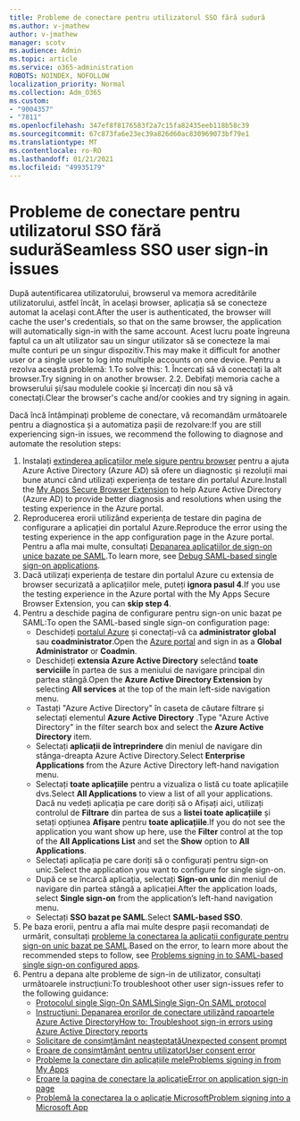 ```yaml
---
title: Probleme de conectare pentru utilizatorul SSO fără sudură
ms.author: v-jmathew
author: v-jmathew
manager: scotv
ms.audience: Admin
ms.topic: article
ms.service: o365-administration
ROBOTS: NOINDEX, NOFOLLOW
localization_priority: Normal
ms.collection: Adm_O365
ms.custom:
- "9004357"
- "7811"
ms.openlocfilehash: 347ef8f8176583f2a7c15fa82435eeb118b58c39
ms.sourcegitcommit: 67c873fa6e23ec39a826d60ac830969073bf79e1
ms.translationtype: MT
ms.contentlocale: ro-RO
ms.lasthandoff: 01/21/2021
ms.locfileid: "49935179"
---
```

# <a name="seamless-sso-user-sign-in-issues"></a><span data-ttu-id="1aa6d-102">Probleme de conectare pentru utilizatorul SSO fără sudură</span><span class="sxs-lookup"><span data-stu-id="1aa6d-102">Seamless SSO user sign-in issues</span></span>

<span data-ttu-id="1aa6d-103">După autentificarea utilizatorului, browserul va memora acreditările utilizatorului, astfel încât, în același browser, aplicația să se conecteze automat la același cont.</span><span class="sxs-lookup"><span data-stu-id="1aa6d-103">After the user is authenticated, the browser will cache the user's credentials, so that on the same browser, the application will automatically sign-in with the same account.</span></span> <span data-ttu-id="1aa6d-104">Acest lucru poate îngreuna faptul ca un alt utilizator sau un singur utilizator să se conecteze la mai multe conturi pe un singur dispozitiv.</span><span class="sxs-lookup"><span data-stu-id="1aa6d-104">This may make it difficult for another user or a single user to log into multiple accounts on one device.</span></span> <span data-ttu-id="1aa6d-105">Pentru a rezolva această problemă: 1.</span><span class="sxs-lookup"><span data-stu-id="1aa6d-105">To solve this: 1.</span></span> <span data-ttu-id="1aa6d-106">Încercați să vă conectați la alt browser.</span><span class="sxs-lookup"><span data-stu-id="1aa6d-106">Try signing in on another browser.</span></span> <span data-ttu-id="1aa6d-107">2.</span><span class="sxs-lookup"><span data-stu-id="1aa6d-107">2.</span></span> <span data-ttu-id="1aa6d-108">Debifați memoria cache a browserului și/sau modulele cookie și încercați din nou să vă conectați.</span><span class="sxs-lookup"><span data-stu-id="1aa6d-108">Clear the browser's cache and/or cookies and try signing in again.</span></span>

<span data-ttu-id="1aa6d-109">Dacă încă întâmpinați probleme de conectare, vă recomandăm următoarele pentru a diagnostica și a automatiza pașii de rezolvare:</span><span class="sxs-lookup"><span data-stu-id="1aa6d-109">If you are still experiencing sign-in issues, we recommend the following to diagnose and automate the resolution steps:</span></span>

1. <span data-ttu-id="1aa6d-110">Instalați [extinderea aplicațiilor mele sigure pentru browser](https://docs.microsoft.com/azure/active-directory/manage-apps/access-panel-extension-problem-installing) pentru a ajuta Azure Active Directory (Azure AD) să ofere un diagnostic și rezoluții mai bune atunci când utilizați experiența de testare din portalul Azure.</span><span class="sxs-lookup"><span data-stu-id="1aa6d-110">Install the [My Apps Secure Browser Extension](https://docs.microsoft.com/azure/active-directory/manage-apps/access-panel-extension-problem-installing) to help Azure Active Directory (Azure AD) to provide better diagnosis and resolutions when using the testing experience in the Azure portal.</span></span>
2. <span data-ttu-id="1aa6d-111">Reproducerea erorii utilizând experiența de testare din pagina de configurare a aplicației din portalul Azure.</span><span class="sxs-lookup"><span data-stu-id="1aa6d-111">Reproduce the error using the testing experience in the app configuration page in the Azure portal.</span></span> <span data-ttu-id="1aa6d-112">Pentru a afla mai multe, consultați [Depanarea aplicațiilor de sign-on unice bazate pe SAML](https://docs.microsoft.com/azure/active-directory/azuread-dev/howto-v1-debug-saml-sso-issues).</span><span class="sxs-lookup"><span data-stu-id="1aa6d-112">To learn more, see [Debug SAML-based single sign-on applications](https://docs.microsoft.com/azure/active-directory/azuread-dev/howto-v1-debug-saml-sso-issues).</span></span>
3. <span data-ttu-id="1aa6d-113">Dacă utilizați experiența de testare din portalul Azure cu extensia de browser securizată a aplicațiilor mele, puteți **ignora pasul 4**.</span><span class="sxs-lookup"><span data-stu-id="1aa6d-113">If you use the testing experience in the Azure portal with the My Apps Secure Browser Extension, you can **skip step 4**.</span></span>
4. <span data-ttu-id="1aa6d-114">Pentru a deschide pagina de configurare pentru sign-on unic bazat pe SAML:</span><span class="sxs-lookup"><span data-stu-id="1aa6d-114">To open the SAML-based single sign-on configuration page:</span></span>
    - <span data-ttu-id="1aa6d-115">Deschideți [portalul Azure](https://portal.azure.com/) și conectați-vă ca **administrator global** sau **coadministrator**.</span><span class="sxs-lookup"><span data-stu-id="1aa6d-115">Open the [Azure portal](https://portal.azure.com/) and sign in as a **Global Administrator** or **Coadmin**.</span></span>
    - <span data-ttu-id="1aa6d-116">Deschideți **extensia Azure Active Directory** selectând **toate serviciile** în partea de sus a meniului de navigare principal din partea stângă.</span><span class="sxs-lookup"><span data-stu-id="1aa6d-116">Open the **Azure Active Directory Extension** by selecting **All services** at the top of the main left-side navigation menu.</span></span>
    - <span data-ttu-id="1aa6d-117">Tastați "Azure Active Directory" în caseta de căutare filtrare și selectați elementul **Azure Active Directory** .</span><span class="sxs-lookup"><span data-stu-id="1aa6d-117">Type "Azure Active Directory" in the filter search box and select the **Azure Active Directory** item.</span></span>
    - <span data-ttu-id="1aa6d-118">Selectați **aplicații de întreprindere** din meniul de navigare din stânga-dreapta Azure Active Directory.</span><span class="sxs-lookup"><span data-stu-id="1aa6d-118">Select **Enterprise Applications** from the Azure Active Directory left-hand navigation menu.</span></span>
    - <span data-ttu-id="1aa6d-119">Selectați **toate aplicațiile** pentru a vizualiza o listă cu toate aplicațiile dvs.</span><span class="sxs-lookup"><span data-stu-id="1aa6d-119">Select **All Applications** to view a list of all your applications.</span></span> <span data-ttu-id="1aa6d-120">Dacă nu vedeți aplicația pe care doriți să o Afișați aici, utilizați controlul de **Filtrare** din partea de sus a **listei toate aplicațiile** și setați opțiunea **Afișare** pentru **toate aplicațiile**.</span><span class="sxs-lookup"><span data-stu-id="1aa6d-120">If you do not see the application you want show up here, use the **Filter** control at the top of the **All Applications List** and set the **Show** option to **All Applications**.</span></span>
    - <span data-ttu-id="1aa6d-121">Selectați aplicația pe care doriți să o configurați pentru sign-on unic.</span><span class="sxs-lookup"><span data-stu-id="1aa6d-121">Select the application you want to configure for single sign-on.</span></span>
    - <span data-ttu-id="1aa6d-122">După ce se încarcă aplicația, selectați **Sign-on unic** din meniul de navigare din partea stângă a aplicației.</span><span class="sxs-lookup"><span data-stu-id="1aa6d-122">After the application loads, select **Single sign-on** from the application’s left-hand navigation menu.</span></span>
    - <span data-ttu-id="1aa6d-123">Selectați **SSO bazat pe SAML**.</span><span class="sxs-lookup"><span data-stu-id="1aa6d-123">Select **SAML-based SSO**.</span></span>
5. <span data-ttu-id="1aa6d-124">Pe baza erorii, pentru a afla mai multe despre pașii recomandați de urmărit, consultați [probleme la conectarea la aplicații configurate pentru sign-on unic bazat pe SAML](https://docs.microsoft.com/azure/active-directory/manage-apps/application-sign-in-problem-federated-sso-gallery#application-not-found-in-directory).</span><span class="sxs-lookup"><span data-stu-id="1aa6d-124">Based on the error, to learn more about the recommended steps to follow, see [Problems signing in to SAML-based single sign-on configured apps](https://docs.microsoft.com/azure/active-directory/manage-apps/application-sign-in-problem-federated-sso-gallery#application-not-found-in-directory).</span></span>
6. <span data-ttu-id="1aa6d-125">Pentru a depana alte probleme de sign-in de utilizator, consultați următoarele instrucțiuni:</span><span class="sxs-lookup"><span data-stu-id="1aa6d-125">To troubleshoot other user sign-issues refer to the following guidance:</span></span>
    - [<span data-ttu-id="1aa6d-126">Protocolul single Sign-On SAML</span><span class="sxs-lookup"><span data-stu-id="1aa6d-126">Single Sign-On SAML protocol</span></span>](https://docs.microsoft.com/azure/active-directory/develop/single-sign-on-saml-protocol)
    - [<span data-ttu-id="1aa6d-127">Instrucțiuni: Depanarea erorilor de conectare utilizând rapoartele Azure Active Directory</span><span class="sxs-lookup"><span data-stu-id="1aa6d-127">How to: Troubleshoot sign-in errors using Azure Active Directory reports</span></span>](https://docs.microsoft.com/azure/active-directory/reports-monitoring/howto-troubleshoot-sign-in-errors)
    - [<span data-ttu-id="1aa6d-128">Solicitare de consimțământ neașteptată</span><span class="sxs-lookup"><span data-stu-id="1aa6d-128">Unexpected consent prompt</span></span>](https://docs.microsoft.com/azure/active-directory/manage-apps/application-sign-in-unexpected-user-consent-prompt)
    - [<span data-ttu-id="1aa6d-129">Eroare de consimțământ pentru utilizator</span><span class="sxs-lookup"><span data-stu-id="1aa6d-129">User consent error</span></span>](https://docs.microsoft.com/azure/active-directory/manage-apps/application-sign-in-unexpected-user-consent-error)
    - [<span data-ttu-id="1aa6d-130">Probleme la conectare din aplicațiile mele</span><span class="sxs-lookup"><span data-stu-id="1aa6d-130">Problems signing in from My Apps</span></span>](https://docs.microsoft.com/azure/active-directory/manage-apps/application-sign-in-other-problem-access-panel)
    - [<span data-ttu-id="1aa6d-131">Eroare la pagina de conectare la aplicație</span><span class="sxs-lookup"><span data-stu-id="1aa6d-131">Error on application sign-in page</span></span>](https://docs.microsoft.com/azure/active-directory/manage-apps/application-sign-in-problem-application-error)
    - [<span data-ttu-id="1aa6d-132">Problemă la conectarea la o aplicație Microsoft</span><span class="sxs-lookup"><span data-stu-id="1aa6d-132">Problem signing into a Microsoft App</span></span>](https://docs.microsoft.com/azure/active-directory/manage-apps/application-sign-in-problem-first-party-microsoft)
